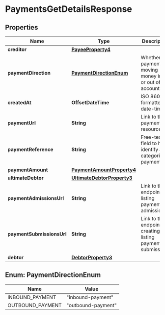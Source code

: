 

# PaymentsGetDetailsResponse


## Properties

| Name | Type | Description | Notes |
|------------ | ------------- | ------------- | -------------|
|**creditor** | [**PayeeProperty4**](PayeeProperty4.md) |  |  |
|**paymentDirection** | [**PaymentDirectionEnum**](#PaymentDirectionEnum) | Whether the payment is moving money into or out of the account. |  |
|**createdAt** | **OffsetDateTime** | ISO 8601 formatted date-time. |  |
|**paymentUrl** | **String** | Link to the payment resource. |  |
|**paymentReference** | **String** | Free-text field to help identify and categorise payments. |  [optional] |
|**paymentAmount** | [**PaymentAmountProperty4**](PaymentAmountProperty4.md) |  |  |
|**ultimateDebtor** | [**UltimateDebtorProperty3**](UltimateDebtorProperty3.md) |  |  [optional] |
|**paymentAdmissionsUrl** | **String** | Link to the endpoint for listing payment admissions. |  [optional] |
|**paymentSubmissionsUrl** | **String** | Link to the endpoint for creating and listing payment submissions. |  [optional] |
|**debtor** | [**DebtorProperty3**](DebtorProperty3.md) |  |  |



## Enum: PaymentDirectionEnum

| Name | Value |
|---- | -----|
| INBOUND_PAYMENT | &quot;inbound-payment&quot; |
| OUTBOUND_PAYMENT | &quot;outbound-payment&quot; |



